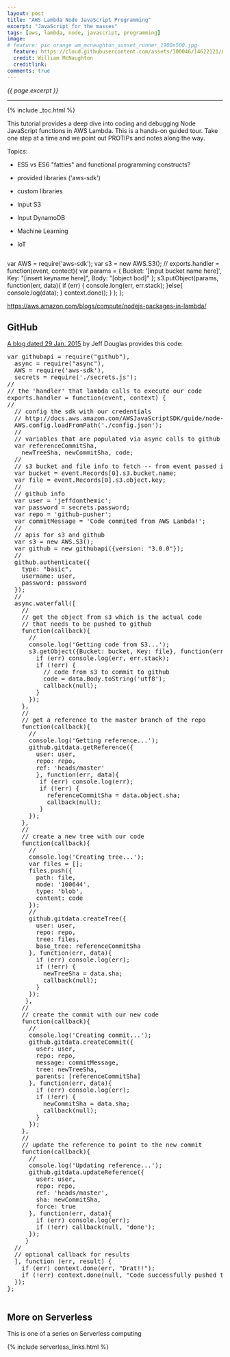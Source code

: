 ```yaml
---
layout: post
title: "AWS Lambda Node JavaScript Programming"
excerpt: "JavaScript for the masses"
tags: [aws, lambda, node, javascript, programming]
image:
# feature: pic orange wm_mcnaughton_sunset_runner_1900x500.jpg
  feature: https://cloud.githubusercontent.com/assets/300046/14622121/097d7550-0585-11e6-9543-27d45c2487c2.jpg
  credit: William McNaughton
  creditlink: 
comments: true
---
```

<i>{{ page.excerpt }}</i>
<hr />

{% include _toc.html %}

This tutorial provides a deep dive into coding and debugging Node JavaScript functions in AWS Lambda.
This is a hands-on guided tour. 
Take one step at a time and we point out PROTIPs and notes along the way.

Topics:

* ES5 vs ES6 "fatties" and functional programming constructs?
* provided libraries ('aws-sdk')
* custom libraries

* Input S3
* Input DynamoDB
* Machine Learning
* IoT




   <pre>
var AWS = require('aws-sdk');
var s3 = new AWS.S3();
//
exports.handler = function(event, contect){
	var params = {
	    Bucket: '[input bucket name here]',
	    Key: "[insert keyname here]",
	    Body: "[object bod]"
	};
	s3.putObject(params, function(err, data){
	    if (err) {
	        console.long(err, err.stack);
	    }else{
	        console.log(data);
	    }
	    context.done();
	} );
};
   </pre>



https://aws.amazon.com/blogs/compute/nodejs-packages-in-lambda/


## GitHub #

<a target="_blank" href="https://www.topcoder.com/blog/amazon-lambda-demo-tutorial/#!">
A blog dated 29 Jan. 2015</a> 
by Jeff Douglas provides this code:

   <pre>
var githubapi = require("github"),
  async = require("async"),
  AWS = require('aws-sdk'),
  secrets = require('./secrets.js');
//
// the 'handler' that lambda calls to execute our code
exports.handler = function(event, context) {
// 
  // config the sdk with our credentials
  // http://docs.aws.amazon.com/AWSJavaScriptSDK/guide/node-configuring.html
  AWS.config.loadFromPath('./config.json');
  //
  // variables that are populated via async calls to github
  var referenceCommitSha,
    newTreeSha, newCommitSha, code;
  //
  // s3 bucket and file info to fetch -- from event passed into handler
  var bucket = event.Records[0].s3.bucket.name;
  var file = event.Records[0].s3.object.key;
  //
  // github info
  var user = 'jeffdonthemic';
  var password = secrets.password;
  var repo = 'github-pusher';
  var commitMessage = 'Code commited from AWS Lambda!';
  //
  // apis for s3 and github
  var s3 = new AWS.S3();
  var github = new githubapi({version: "3.0.0"});
  //
  github.authenticate({
    type: "basic",
    username: user,
    password: password
  });
  //
  async.waterfall([
    //
    // get the object from s3 which is the actual code
    // that needs to be pushed to github
    function(callback){
      //
      console.log('Getting code from S3...');
      s3.getObject({Bucket: bucket, Key: file}, function(err, data) {
        if (err) console.log(err, err.stack);
        if (!err) {
          // code from s3 to commit to github
          code = data.Body.toString('utf8');
          callback(null);
        }
      });
    },
    //
    // get a reference to the master branch of the repo
    function(callback){
      //
      console.log('Getting reference...');
      github.gitdata.getReference({
        user: user,
        repo: repo,
        ref: 'heads/master'
        }, function(err, data){
         if (err) console.log(err);
         if (!err) {
           referenceCommitSha = data.object.sha;
           callback(null);
         }
      });
    },
    //
    // create a new tree with our code
    function(callback){
      //
      console.log('Creating tree...');
      var files = [];
      files.push({
        path: file,
        mode: '100644',
        type: 'blob',
        content: code
      });
      //
      github.gitdata.createTree({
        user: user,
        repo: repo,
        tree: files,
        base_tree: referenceCommitSha
      }, function(err, data){
        if (err) console.log(err);
        if (!err) {
          newTreeSha = data.sha;
          callback(null);
        }
      });
     },
    //
    // create the commit with our new code
    function(callback){
      //
      console.log('Creating commit...');
      github.gitdata.createCommit({
        user: user,
        repo: repo,
        message: commitMessage,
        tree: newTreeSha,
        parents: [referenceCommitSha]
      }, function(err, data){
        if (err) console.log(err);
        if (!err) {
          newCommitSha = data.sha;
          callback(null);
        }
      });
    },
    //
    // update the reference to point to the new commit
    function(callback){
      //
      console.log('Updating reference...');
      github.gitdata.updateReference({
        user: user,
        repo: repo,
        ref: 'heads/master',
        sha: newCommitSha,
        force: true
      }, function(err, data){
        if (err) console.log(err);
        if (!err) callback(null, 'done');
      });
     }
  //
  // optional callback for results
  ], function (err, result) {
    if (err) context.done(err, "Drat!!");
    if (!err) context.done(null, "Code successfully pushed to github.");
  });
};
   </pre>



## More on Serverless #

This is one of a series on Serverless computing

{% include serverless_links.html %}
